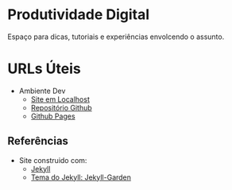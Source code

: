 # Produtividade Digital
Espaço para dicas, tutoriais e experiências envolcendo o assunto.

# URLs Úteis
- Ambiente Dev
  - [Site em Localhost](http://127.0.0.1:4000/produtividade.digital/)
  - [Repositório Github](https://github.com/robertofgama/produtividade.digital)
  - [Github Pages](https://robertofgama.github.io/produtividade.digital)

## Referências
- Site construido com:
  - [Jekyll](https://jekyllrb.com/)
  - [Tema do Jekyll: Jekyll-Garden](https://github.com/Jekyll-Garden/jekyll-garden.github.io)
